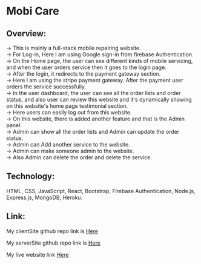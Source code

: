 # Mobi Care

## Overview:

-> This is mainly a full-stack mobile repairing website.\
-> For Log-in, Here I am using Google sign-in from firebase Authentication.\
-> On the Home page, the user can see different kinds of mobile servicing, and when the user orders
service then it goes to the login page.\
-> After the login, it redirects to the payment gateway section.\
-> Here I am using the stripe payment gateway. After the payment user orders the service successfully.\
-> In the user dashboard, the user can see all the order lists and order status, and also user can review
this website and it's dynamically showing on this website's home page testimonial section.\
-> Here users can easily log out from this website.\
-> On this website, there is added another feature and that is the Admin panel.\
-> Admin can show all the order lists and Admin can update the order status.\
-> Admin can Add another service to the website.\
-> Admin can make someone admin to the website.\
-> Also Admin can delete the order and delete the service.

## Technology: 
HTML, CSS, JavaScript, React, Bootstrap, Firebase Authentication, Node.js, Express.js, MongoDB, Heroku.


## Link:

My clientSite github repo link is [Here](https://github.com/Arifuzzaman-Nishan/Mobi-Care-Client)

My serverSite github repo link is [Here](https://github.com/Arifuzzaman-Nishan/Mobi-Care-Server)

My live website link [Here](https://mobi-care-2a942.web.app/)
